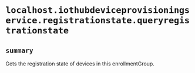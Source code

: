 # `localhost.iothubdeviceprovisioningservice.registrationstate.queryregistrationstate`

## `summary`
Gets the registration state of devices in this enrollmentGroup.


